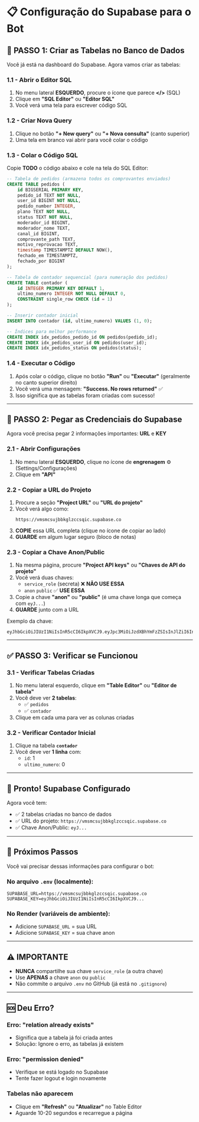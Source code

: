 # 📋 Configuração do Supabase para o Bot

## 🎯 PASSO 1: Criar as Tabelas no Banco de Dados

Você já está na dashboard do Supabase. Agora vamos criar as tabelas:

### 1.1 - Abrir o Editor SQL

1. No menu lateral **ESQUERDO**, procure o ícone que parece **</>** (SQL)
2. Clique em **"SQL Editor"** ou **"Editor SQL"**
3. Você verá uma tela para escrever código SQL

### 1.2 - Criar Nova Query

1. Clique no botão **"+ New query"** ou **"+ Nova consulta"** (canto superior)
2. Uma tela em branco vai abrir para você colar o código

### 1.3 - Colar o Código SQL

Copie **TODO** o código abaixo e cole na tela do SQL Editor:

```sql
-- Tabela de pedidos (armazena todos os comprovantes enviados)
CREATE TABLE pedidos (
    id BIGSERIAL PRIMARY KEY,
    pedido_id TEXT NOT NULL,
    user_id BIGINT NOT NULL,
    pedido_number INTEGER,
    plano TEXT NOT NULL,
    status TEXT NOT NULL,
    moderador_id BIGINT,
    moderador_nome TEXT,
    canal_id BIGINT,
    comprovante_path TEXT,
    motivo_reprovacao TEXT,
    timestamp TIMESTAMPTZ DEFAULT NOW(),
    fechado_em TIMESTAMPTZ,
    fechado_por BIGINT
);

-- Tabela de contador sequencial (para numeração dos pedidos)
CREATE TABLE contador (
    id INTEGER PRIMARY KEY DEFAULT 1,
    ultimo_numero INTEGER NOT NULL DEFAULT 0,
    CONSTRAINT single_row CHECK (id = 1)
);

-- Inserir contador inicial
INSERT INTO contador (id, ultimo_numero) VALUES (1, 0);

-- Índices para melhor performance
CREATE INDEX idx_pedidos_pedido_id ON pedidos(pedido_id);
CREATE INDEX idx_pedidos_user_id ON pedidos(user_id);
CREATE INDEX idx_pedidos_status ON pedidos(status);
```

### 1.4 - Executar o Código

1. Após colar o código, clique no botão **"Run"** ou **"Executar"** (geralmente no canto superior direito)
2. Você verá uma mensagem: **"Success. No rows returned"** ✅
3. Isso significa que as tabelas foram criadas com sucesso!

---

## 🔑 PASSO 2: Pegar as Credenciais do Supabase

Agora você precisa pegar 2 informações importantes: **URL** e **KEY**

### 2.1 - Abrir Configurações

1. No menu lateral **ESQUERDO**, clique no ícone de **engrenagem** ⚙️ (Settings/Configurações)
2. Clique em **"API"**

### 2.2 - Copiar a URL do Projeto

1. Procure a seção **"Project URL"** ou **"URL do projeto"**
2. Você verá algo como:
   ```
   https://vmsmcsujbbkglzccsqic.supabase.co
   ```
3. **COPIE** essa URL completa (clique no ícone de copiar ao lado)
4. **GUARDE** em algum lugar seguro (bloco de notas)

### 2.3 - Copiar a Chave Anon/Public

1. Na mesma página, procure **"Project API keys"** ou **"Chaves de API do projeto"**
2. Você verá duas chaves:
   - `service_role` (secreta) ❌ **NÃO USE ESSA**
   - `anon` `public` ✅ **USE ESSA**
3. Copie a chave **"anon"** ou **"public"** (é uma chave longa que começa com `eyJ...`)
4. **GUARDE** junto com a URL

Exemplo da chave:
```
eyJhbGciOiJIUzI1NiIsInR5cCI6IkpXVCJ9.eyJpc3MiOiJzdXBhYmFzZSIsInJlZiI6InZtc21jc3VqYmJrZ2x6Y2NzcWljIiwicm9sZSI6ImFub24iLCJpYXQiOjE2OTg3NjU0MzIsImV4cCI6MjAxNDM0MTQzMn0.abc123def456...
```

---

## ✅ PASSO 3: Verificar se Funcionou

### 3.1 - Verificar Tabelas Criadas

1. No menu lateral esquerdo, clique em **"Table Editor"** ou **"Editor de tabela"**
2. Você deve ver **2 tabelas**:
   - ✅ `pedidos`
   - ✅ `contador`
3. Clique em cada uma para ver as colunas criadas

### 3.2 - Verificar Contador Inicial

1. Clique na tabela **`contador`**
2. Você deve ver **1 linha** com:
   - `id`: 1
   - `ultimo_numero`: 0

---

## 🎉 Pronto! Supabase Configurado

Agora você tem:
- ✅ 2 tabelas criadas no banco de dados
- ✅ URL do projeto: `https://vmsmcsujbbkglzccsqic.supabase.co`
- ✅ Chave Anon/Public: `eyJ...`

---

## 📝 Próximos Passos

Você vai precisar dessas informações para configurar o bot:

### No arquivo `.env` (localmente):
```env
SUPABASE_URL=https://vmsmcsujbbkglzccsqic.supabase.co
SUPABASE_KEY=eyJhbGciOiJIUzI1NiIsInR5cCI6IkpXVCJ9...
```

### No Render (variáveis de ambiente):
- Adicione `SUPABASE_URL` = sua URL
- Adicione `SUPABASE_KEY` = sua chave anon

---

## ⚠️ IMPORTANTE

- **NUNCA** compartilhe sua chave `service_role` (a outra chave)
- Use **APENAS** a chave `anon` ou `public`
- Não commite o arquivo `.env` no GitHub (já está no `.gitignore`)

---

## 🆘 Deu Erro?

### Erro: "relation already exists"
- Significa que a tabela já foi criada antes
- Solução: Ignore o erro, as tabelas já existem

### Erro: "permission denied"
- Verifique se está logado no Supabase
- Tente fazer logout e login novamente

### Tabelas não aparecem
- Clique em **"Refresh"** ou **"Atualizar"** no Table Editor
- Aguarde 10-20 segundos e recarregue a página